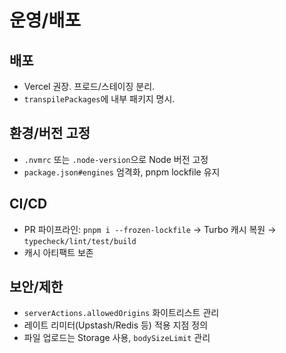 # 운영/배포

## 배포

- Vercel 권장. 프로드/스테이징 분리.
- `transpilePackages`에 내부 패키지 명시.

## 환경/버전 고정

- `.nvmrc` 또는 `.node-version`으로 Node 버전 고정
- `package.json#engines` 엄격화, pnpm lockfile 유지

## CI/CD

- PR 파이프라인: `pnpm i --frozen-lockfile` → Turbo 캐시 복원 → `typecheck/lint/test/build`
- 캐시 아티팩트 보존

## 보안/제한

- `serverActions.allowedOrigins` 화이트리스트 관리
- 레이트 리미터(Upstash/Redis 등) 적용 지점 정의
- 파일 업로드는 Storage 사용, `bodySizeLimit` 관리
